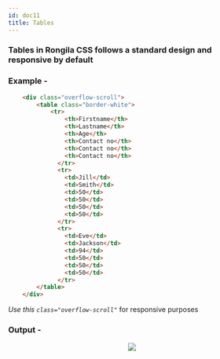 ```yaml
---
id: doc11
title: Tables
---
```


### Tables in Rongila CSS follows a standard design and responsive by default 

### Example - 

```html
    <div class="overflow-scroll">
        <table class="border-white">
            <tr>
                <th>Firstname</th>
                <th>Lastname</th>
                <th>Age</th>
                <th>Contact no</th>
                <th>Contact no</th>
                <th>Contact no</th>
              </tr>
              <tr>
                <td>Jill</td>
                <td>Smith</td>
                <td>50</td>
                <td>50</td>
                <td>50</td>
                <td>50</td>  
              </tr>
              <tr>
                <td>Eve</td>
                <td>Jackson</td>
                <td>94</td>
                <td>50</td>
                <td>50</td>
                <td>50</td>
              </tr>
        </table>
    </div>
```
*Use this ```class="overflow-scroll"```* for responsive purposes

### Output - 
<p align="center"><img src="https://i.imgur.com/yqEUJ7z.png" height="auto"/></p>